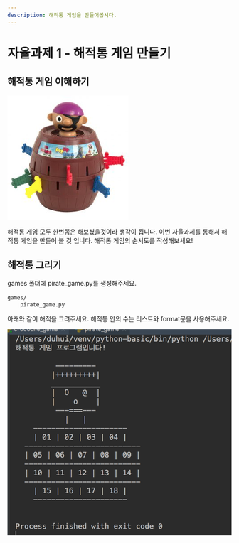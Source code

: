```yaml
---
description: 해적통 게임을 만들어봅시다.
---
```


# 자율과제 1 - 해적통 게임 만들기

## 해적통 게임 이해하기

![&#xD574;&#xC801;&#xD1B5; &#xAC8C;&#xC784;](../../.gitbook/assets/image.png)

해적통 게임 모두 한번쯤은 해보셨을것이라 생각이 됩니다. 이번 자율과제를 통해서 해적통 게임을 만들어 볼 것 입니다. 해적통 게임의 순서도를 작성해보세요!

## 해적통 그리기

games 폴더에 pirate\_game.py를 생성해주세요.

```text
games/
    pirate_game.py
```

아래와 같이 해적을 그려주세요. 해적통 안의 수는 리스트와 format문을 사용해주세요.

![](../../.gitbook/assets/image%20%2865%29.png)

